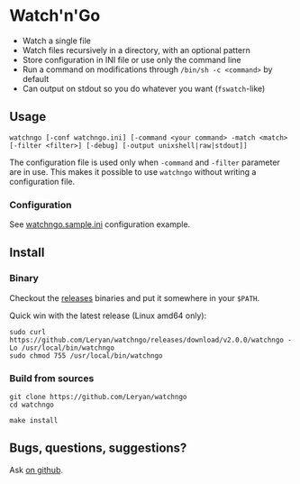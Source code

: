 # Watch'n'Go

 * Watch a single file
 * Watch files recursively in a directory, with an optional pattern
 * Store configuration in INI file or use only the command line
 * Run a command on modifications through `/bin/sh -c <command>` by default
 * Can output on stdout so you do whatever you want (`fswatch`-like)

## Usage

```
watchngo [-conf watchngo.ini] [-command <your command> -match <match> [-filter <filter>] [-debug] [-output unixshell|raw|stdout]]
```

The configuration file is used only when `-command` and `-filter` parameter are in use.
This makes it possible to use `watchngo` without writing a configuration file.

### Configuration

See [watchngo.sample.ini](watchngo.sample.ini) configuration example.

## Install

### Binary

Checkout the [releases](https://github.com/Leryan/watchngo/releases) binaries and put it somewhere in your `$PATH`.

Quick win with the latest release (Linux amd64 only):

```
sudo curl https://github.com/Leryan/watchngo/releases/download/v2.0.0/watchngo -Lo /usr/local/bin/watchngo
sudo chmod 755 /usr/local/bin/watchngo
```

### Build from sources

```
git clone https://github.com/Leryan/watchngo
cd watchngo

make install
```

## Bugs, questions, suggestions?

Ask [on github](https://github.com/Leryan/watchngo/issues).
